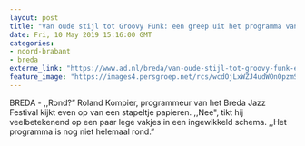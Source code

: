```yaml
---
layout: post
title: "Van oude stijl tot Groovy Funk: een greep uit het programma van  Breda Jazz Festival 2019"
date: Fri, 10 May 2019 15:16:00 GMT
categories: 
- noord-brabant 
- breda 
externe_link: "https://www.ad.nl/breda/van-oude-stijl-tot-groovy-funk-een-greep-uit-het-programma-van-breda-jazz-festival-2019~a8e6a07f/"
feature_image: "https://images4.persgroep.net/rcs/wcdOjLxWZJ4udWOnOpzmShnzq1Y/diocontent/106757784/_fitwidth/400/?appId=21791a8992982cd8da851550a453bd7f&quality=0.7"
---
```


BREDA - ,,Rond?” Roland Kompier, programmeur van het Breda Jazz Festival kijkt even op van een stapeltje papieren. ,,Nee", tikt hij veelbetekenend op een paar lege vakjes in een ingewikkeld schema. ,,Het programma is nog niet helemaal rond.”
